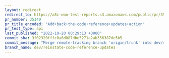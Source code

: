 ```yaml
---
layout: redirect
redirect_to: https://a8c-woo-test-reports.s3.amazonaws.com/public/pr/35140/api/index.html
pr_number: 35140
pr_title_encoded: "Add+back+the+code+reference+updates+action"
pr_test_type: api
last_published: "2022-10-20 00:29:13 +0000"
commit_sha: 3f02320fffc0a6d087dbe5271a2ab356387de5b5
commit_message: "Merge remote-tracking branch 'origin/trunk' into dev/reinstate-code-r…"
branch_name: dev/reinstate-code-reference-updates
---
```

